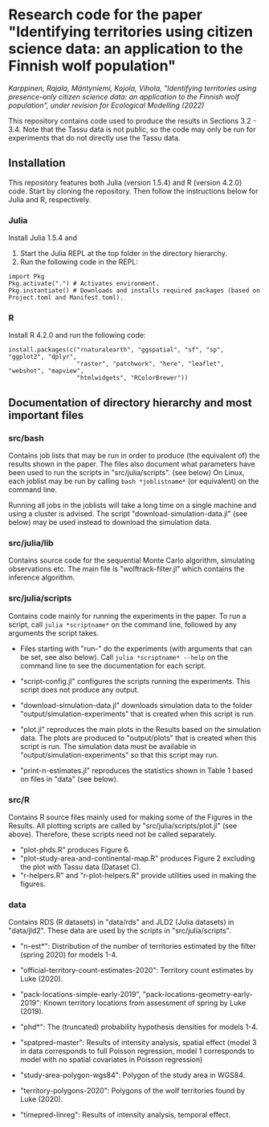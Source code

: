 # Research code for the paper "Identifying territories using citizen science data: an application to the Finnish wolf population"

_Karppinen, Rajala, Mäntyniemi, Kojola, Vihola, "Identifying territories using presence-only citizen science data: an application to the Finnish wolf population", under revision for Ecological Modelling (2022)_

This repository contains code used to produce the results in Sections 3.2 - 3.4.
Note that the Tassu data is not public, so the code may only be run for experiments that do not directly use
the Tassu data. 

## Installation 

This repository features both Julia (version 1.5.4) and R (version 4.2.0) code. Start by cloning the repository.
Then follow the instructions below for Julia and R, respectively.

### Julia
Install Julia 1.5.4 and

1. Start the Julia REPL at the top folder in the directory hierarchy.
2. Run the following code in the REPL: 
```
import Pkg
Pkg.activate(".") # Activates environment.
Pkg.instantiate() # Downloads and installs required packages (based on Project.toml and Manifest.toml).
```

### R
Install R 4.2.0 and run the following code: 
```
install.packages(c("rnaturalearth", "ggspatial", "sf", "sp", "ggplot2", "dplyr",
                   "raster", "patchwork", "here", "leaflet", "webshot", "mapview",
                   "htmlwidgets", "RColorBrewer"))
```

## Documentation of directory hierarchy and most important files

### src/bash

Contains job lists that may be run in order to produce (the equivalent of) the results shown in the
paper. The files also document what parameters have been used to run the scripts in "src/julia/scripts". (see below)
On Linux, each joblist may be run by calling `bash *joblistname*` (or equivalent) on the command line.

Running all jobs in the joblists will take a long time on a single machine and using a cluster
is advised. 
The script "download-simulation-data.jl" (see below) may be used instead to download the simulation data.

### src/julia/lib

Contains source code for the sequential Monte Carlo algorithm, simulating observations etc. 
The main file is "wolftrack-filter.jl" which contains the inference algorithm.

### src/julia/scripts

Contains code mainly for running the experiments in the paper.
To run a script, call `julia *scriptname*` on the command line, followed by any arguments the script takes.

* Files starting with "run-" do the experiments (with arguments that can be set, see also below).
Call `julia *scriptname* --help` on the command line to see the documentation for each script.

* "script-config.jl" configures the scripts running the experiments. This script does not produce any output. 

* "download-simulation-data.jl" downloads simulation data to the folder "output/simulation-experiments"
that is created when this script is run. 

* "plot.jl" reproduces the main plots in the Results based on the simulation data. The plots
are produced to "output/plots" that is created when this script is run. The simulation
data must be available in "output/simulation-experiments" so that this script may run.

* "print-n-estimates.jl" reproduces the statistics shown in Table 1 based on files in "data" (see below).

### src/R

Contains R source files mainly used for making some of the Figures in the Results. 
All plotting scripts are called by "src/julia/scripts/plot.jl" (see above).
Therefore, these scripts need not be called separately.

* "plot-phds.R" produces Figure 6.
* "plot-study-area-and-continental-map.R" produces Figure 2 excluding the plot with Tassu data (Dataset C).
* "r-helpers.R" and "r-plot-helpers.R" provide utilities used in making the figures.

### data

Contains RDS (R datasets) in "data/rds" and JLD2 (Julia datasets) in "data/jld2".
These data are used by the scripts in "src/julia/scripts".

* "n-est*": Distribution of the number of territories estimated by the filter (spring 2020) for models 1-4.

* "official-territory-count-estimates-2020": Territory count estimates by Luke (2020).

* "pack-locations-simple-early-2019", "pack-locations-geometry-early-2019": Known territory locations from assessment of spring by Luke (2019).

* "phd*": The (truncated) probability hypothesis densities for models 1-4.

* "spatpred-master": Results of intensity analysis, spatial effect (model 3 in data corresponds to full Poisson regression, model 1 corresponds to model with no spatial covariates in Poisson regression)

* "study-area-polygon-wgs84": Polygon of the study area in WGS84.

* "territory-polygons-2020": Polygons of the wolf territories found by Luke (2020).

* "timepred-linreg": Results of intensity analysis, temporal effect.
